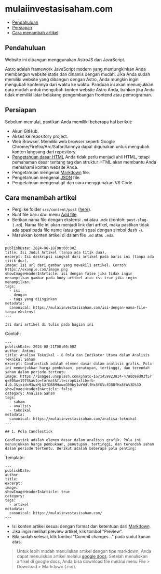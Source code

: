 # mulaiinvestasisaham.com


- [Pendahuluan](#Pendahuluan)
- [Persiapan](#Persiapan)
- [Cara menambah artikel](#Cara-menambah-artikel)


## Pendahuluan

Website ini dibangun menggunakan AstroJS dan JavaScript.

Astro adalah framework JavaScript modern yang memungkinkan Anda membangun website statis dan dinamis dengan mudah. Jika Anda sudah memiliki website yang dibangun dengan Astro, Anda mungkin ingin mengubah kontennya dari waktu ke waktu. Panduan ini akan menunjukkan cara mudah untuk mengubah konten website Astro Anda, bahkan jika Anda tidak memiliki latar belakang pengembangan frontend atau pemrograman.


## Persiapan

Sebelum memulai, pastikan Anda memiliki beberapa hal berikut:

- Akun GitHub.
- Akses ke repository project.
- Web Browser.
  Memiliki web browser seperti Google Chrome/Firefox/Arc/Safari/lainnya dapat digunakan untuk mengubah konten langsung dari repository.
- [Pengetahuan dasar HTML](https://www.w3schools.com/html/)
  Anda tidak perlu menjadi ahli HTML, tetapi pemahaman dasar tentang tag dan struktur HTML akan membantu Anda memahami konten website Anda.
- Pengetahuan mengenai [Markdown](https://www.w3schools.io/file/markdown-introduction/#google_vignette) file.
- Pengetahuan mengenai [JSON](https://www.w3schools.com/js/js_json_intro.asp) file.
- Pengetahuan mengenai git dan cara menggunakan VS Code.

## Cara menambah artikel

- Pergi ke folder `src/content/post` ([here](https://github.com/auliakbarhdev/personal-website-antoni/tree/main/src/content/post)).
- Buat file baru dari menu [Add file](https://github.com/auliakbarhdev/personal-website-antoni/new/main/src/content/post).
- Berikan nama file dengan ekstensi `.md` atau `.mdx` (contoh: `post-slug-1.md`). Nama file ini akan menjadi link dari artikel, maka pastikan tidak ada spasi pada file name (atau ganti spasi dengan simbol dash `-`).
- Masukkan konten artikel di dalam file `.md` atau `.mdx`.

```mdxjs
---
publishDate: 2024-08-18T00:00:00Z
title: Isi Judul Artikel (tanpa ada titik dua).
excerpt: Isi deskripsi singkat dari artikel pada baris ini (tanpa ada titik dua).
image: Isi url dari gambar yang mewakili artikel. Contoh: https://example.com/image.png
showImageHeaderInArticle: isi dengan false jika tidak ingin menampilkan gambar pada body artikel atau isi true jika ingin menampilkan.
tags:
  - isi
  - dengan
  - tags yang diinginkan
metadata:
  canonical: https://mulaiinvestasisaham.com/isi-dengan-nama-file-tanpa-ekstensi
---

Isi dari artikel di tulis pada bagian ini
```

Contoh:
```mdxjs
---
publishDate: 2024-08-21T00:00:00Z
author: Antoni
title: Analisa Teknikal - 8 Pola dan Indikator Utama dalam Analisis Teknikal Saham 
excerpt: Candlestick adalah elemen dasar dalam analisis grafik. Pola ini menunjukkan harga pembukaan, penutupan, tertinggi, dan terendah saham dalam periode tertentu
image: https://images.unsplash.com/photo-1671459923834-47a0b8ed93f5?q=80&w=1974&auto=format&fit=crop&ixlib=rb-4.0.3&ixid=M3wxMjA3fDB8MHxwaG90by1wYWdlfHx8fGVufDB8fHx8fA%3D%3D
showImageHeaderInArticle: false
category: Analisa Saham
tags:
  - saham
  - analisis
  - teknikal
metadata:
  canonical: https://mulaiinvestasisaham.com/analisa-teknikal
---

## 1. Pola Candlestick

Candlestick adalah elemen dasar dalam analisis grafik. Pola ini menunjukkan harga pembukaan, penutupan, tertinggi, dan terendah saham dalam periode tertentu. Berikut adalah beberapa pola penting:

```

Template:
```mdxjs
---
publishDate: 
author: 
title:  
excerpt: 
image: 
showImageHeaderInArticle: true
category: 
tags:
  - artikel
metadata:
  canonical: https://mulaiinvestasisaham.com/
---
```

- Isi konten artikel sesuai dengan format dan ketentuan dari [Markdown](https://www.markdownguide.org/cheat-sheet/).
- Jika ingin melihat preview artikel, klik tombol "Preview". 
- Bila sudah selesai, klik tombol "Commit changes..." pada sudut kanan atas.

> Untuk lebih mudah menuliskan artikel dengan tipe markdown, Anda dapat menuliskan artikel melalui [google docs](https://docs.google.com/document).
> Setelah menuliskan artikel di google docs, Anda bisa download file melalui menu File > Download > Markdown (.md).


